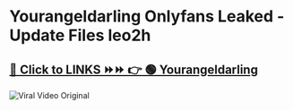 
 # Yourangeldarling Onlyfans Leaked - Update Files leo2h

## <h2><a href="https://clipsfans.com/Yourangeldarling&ref=git">🔗 Click to LINKS ⏩⏩ 👉 🟢 Yourangeldarling </a></h2>

<a href="https://clipsfans.com/Yourangeldarling&ref=git" rel="nofollow" data-target="animated-image.originalLink"><img src="https://i.ibb.co.com/xMMVF88/686577567.gif" alt="Viral Video Original" style="max-width: 100%; display: inline-block;" data-target="animated-image.originalImage"></a>

